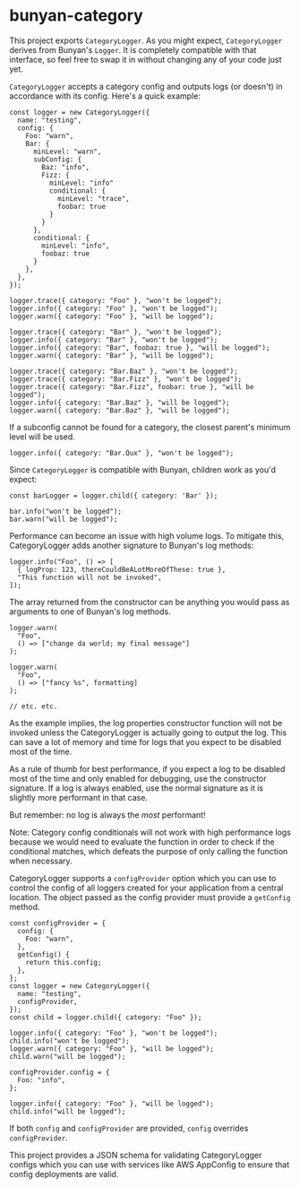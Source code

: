 # bunyan-category

This project exports `CategoryLogger`. As you might expect, `CategoryLogger`
derives from Bunyan's `Logger`. It is completely compatible with that interface,
so feel free to swap it in without changing any of your code just yet.

`CategoryLogger` accepts a category config and outputs logs (or doesn't) in
accordance with its config. Here's a quick example:

```
const logger = new CategoryLogger({
  name: "testing",
  config: {
    Foo: "warn",
    Bar: {
      minLevel: "warn",
      subConfig: {
        Baz: "info",
        Fizz: {
          minLevel: "info"
          conditional: {
            minLevel: "trace",
            foobar: true
          }
        }
      },
      conditional: {
        minLevel: "info",
        foobaz: true
      }
    },
  },
});

logger.trace({ category: "Foo" }, "won't be logged");
logger.info({ category: "Foo" }, "won't be logged");
logger.warn({ category: "Foo" }, "will be logged");

logger.trace({ category: "Bar" }, "won't be logged");
logger.info({ category: "Bar" }, "won't be logged");
logger.info({ category: "Bar", foobaz: true }, "will be logged");
logger.warn({ category: "Bar" }, "will be logged");

logger.trace({ category: "Bar.Baz" }, "won't be logged");
logger.trace({ category: "Bar.Fizz" }, "won't be logged");
logger.trace({ category: "Bar.Fizz", foobar: true }, "will be logged");
logger.info({ category: "Bar.Baz" }, "will be logged");
logger.warn({ category: "Bar.Baz" }, "will be logged");
```

If a subconfig cannot be found for a category, the closest parent's minimum
level will be used.

```
logger.info({ category: "Bar.Qux" }, "won't be logged");
```

Since `CategoryLogger` is compatible with Bunyan, children work as you'd expect:

```
const barLogger = logger.child({ category: 'Bar' });

bar.info("won't be logged");
bar.warn("will be logged");
```

Performance can become an issue with high volume logs. To mitigate this,
CategoryLogger adds another signature to Bunyan's log methods:

```
logger.info("Foo", () => [
  { logProp: 123, thereCouldBeALotMoreOfThese: true },
  "This function will not be invoked",
]);
```

The array returned from the constructor can be anything you would pass as
arguments to one of Bunyan's log methods.

```
logger.warn(
  "Foo",
  () => ["change da world; my final message"]
);

logger.warn(
  "Foo",
  () => ["fancy %s", formatting]
);

// etc. etc.
```

As the example implies, the log properties constructor function will not be
invoked unless the CategoryLogger is actually going to output the log. This can
save a lot of memory and time for logs that you expect to be disabled most of
the time.

As a rule of thumb for best performance, if you expect a log to be disabled most
of the time and only enabled for debugging, use the constructor signature. If a
log is always enabled, use the normal signature as it is slightly more
performant in that case.

But remember: no log is always the _most_ performant!

Note: Category config conditionals will not work with high performance logs
because we would need to evaluate the function in order to check if the
conditional matches, which defeats the purpose of only calling the function when
necessary.

CategoryLogger supports a `configProvider` option which you can use to control
the config of all loggers created for your application from a central location.
The object passed as the config provider must provide a `getConfig` method.

```
const configProvider = {
  config: {
    Foo: "warn",
  },
  getConfig() {
    return this.config;
  },
};
const logger = new CategoryLogger({
  name: "testing",
  configProvider,
});
const child = logger.child({ category: "Foo" });

logger.info({ category: "Foo" }, "won't be logged");
child.info("won't be logged");
logger.warn({ category: "Foo" }, "will be logged");
child.warn("will be logged");

configProvider.config = {
  Foo: "info",
};

logger.info({ category: "Foo" }, "will be logged");
child.info("will be logged");
```

If both `config` and `configProvider` are provided, `config` overrides
`configProvider`.

This project provides a JSON schema for validating CategoryLogger configs which
you can use with services like AWS AppConfig to ensure that config deployments
are valid.
